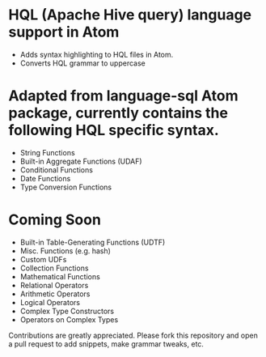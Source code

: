 # HQL (Apache Hive query) language support in Atom

* Adds syntax highlighting to HQL files in Atom.
* Converts HQL grammar to uppercase 

# Adapted from language-sql Atom package, currently contains the following HQL specific syntax.

* String Functions
* Built-in Aggregate Functions (UDAF)
* Conditional Functions
* Date Functions
* Type Conversion Functions

# Coming Soon

* Built-in Table-Generating Functions (UDTF)
* Misc. Functions (e.g. hash)
* Custom UDFs
* Collection Functions
* Mathematical Functions
* Relational Operators
* Arithmetic Operators
* Logical Operators
* Complex Type Constructors
* Operators on Complex Types

Contributions are greatly appreciated. Please fork this repository and open a
pull request to add snippets, make grammar tweaks, etc.
